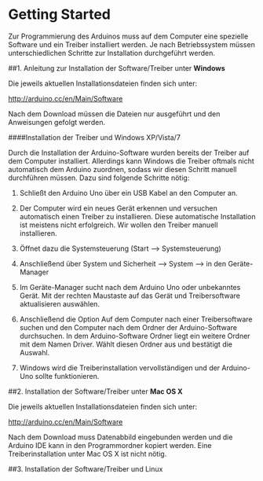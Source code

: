 # Getting Started

Zur Programmierung des Arduinos muss auf dem Computer eine spezielle Software und ein Treiber installiert werden. Je nach Betriebssystem müssen unterschiedlichen Schritte zur Installation durchgeführt werden.

##1. Anleitung zur Installation der Software/Treiber unter __Windows__

Die jeweils aktuellen Installationsdateien finden sich unter:
 
http://arduino.cc/en/Main/Software
 
Nach dem Download müssen die Dateien nur ausgeführt und den Anweisungen gefolgt werden. 
 
####Installation der Treiber und Windows XP/Vista/7
 
Durch die Installation der Arduino-Software wurden bereits der Treiber auf dem Computer installiert. Allerdings kann Windows die Treiber oftmals nicht automatisch dem Arduino zuordnen, sodass wir diesen Schritt manuell durchführen müssen.
Dazu sind folgende Schritte nötig:

1.    Schließt den Arduino Uno über ein USB Kabel an den Computer an.

2.    Der Computer wird ein neues Gerät erkennen und versuchen automatisch einen Treiber zu installieren. Diese automatische Installation ist meistens nicht erfolgreich. Wir wollen den Treiber manuell installieren.

3.    Öffnet dazu die Systemsteuerung (Start --> Systemsteuerung)

4.    Anschließend über System und Sicherheit --> System --> in den Geräte-Manager

5.    Im Geräte-Manager sucht nach dem Arduino Uno oder unbekanntes Gerät. Mit der rechten Maustaste auf das Gerät und Treibersoftware aktualisieren auswählen.

6.    Anschließend die Option Auf dem Computer nach einer Treibersoftware suchen und den Computer nach dem Ordner der Arduino-Software durchsuchen. In dem Arduino-Software Ordner liegt ein weitere Ordner mit dem Namen Driver. Wählt diesen Ordner aus und bestätigt die Auswahl.

7.    Windows wird die Treiberinstallation vervollständigen und der Arduino-Uno sollte funktionieren.

##2. Installation der Software/Treiber unter __Mac OS X__

Die jeweils aktuellen Installationsdateien finden sich unter:
 
http://arduino.cc/en/Main/Software

Nach dem Download muss Datenabbild eingebunden werden und die Arduino IDE kann in den Programmordner kopiert werden. Eine Treiberinstallation unter Mac OS X ist nicht nötig.

##3. Installation der Software/Treiber und Linux




